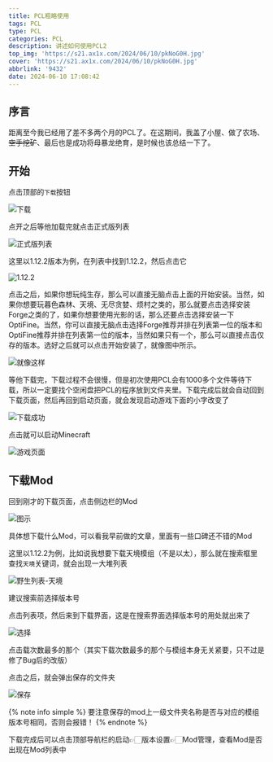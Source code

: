 ```yaml
---
title: PCL粗略使用
tags: PCL
type: PCL
categories: PCL
description: 讲述如何使用PCL2
top_img: 'https://s21.ax1x.com/2024/06/10/pkNoG0H.jpg'
cover: 'https://s21.ax1x.com/2024/06/10/pkNoG0H.jpg'
abbrlink: '9432'
date: 2024-06-10 17:08:42
---
```


## 序言

距离至今我已经用了差不多两个月的PCL了。在这期间，我盖了小屋、做了农场、~~空手挖矿~~、最后也是成功将母暴龙绝育，是时候也该总结一下了。


## 开始

点击顶部的`下载`按钮

![下载](https://s21.ax1x.com/2024/06/10/pkNooB4.png)

点开之后等他加载完就点击正式版列表

![正式版列表](https://s21.ax1x.com/2024/06/10/pkNojgK.png)

这里以1.12.2版本为例，在列表中找到1.12.2，然后点击它

![1.12.2](https://s21.ax1x.com/2024/06/10/pkNTSDe.png)

点击之后，如果你想玩纯生存，那么可以直接无脑点击上面的开始安装。当然，如果你想要玩暮色森林、天境、无尽贪婪、烦村之类的，那么就要点击选择安装Forge之类的了，如果你想要使用光影的话，那么还要点击选择安装一下OptiFine。当然，你可以直接无脑点击选择Forge推荐并排在列表第一位的版本和OptiFine推荐并排在列表第一位的版本，当然如果只有一个，那么可以直接点击仅存的版本。选好之后就可以点击开始安装了，就像图中所示。

![就像这样](https://s21.ax1x.com/2024/06/10/pkNTeKS.png)

等他下载完，下载过程不会很慢，但是初次使用PCL会有1000多个文件等待下载，所以一定要找个空闲盘把PCL的程序放到文件夹里。下载完成后就会自动回到下载页面，然后再回到启动页面，就会发现启动游戏下面的小字改变了

![下载成功](https://s21.ax1x.com/2024/06/10/pkNT1Cq.png)

点击就可以启动Minecraft

![游戏页面](https://s21.ax1x.com/2024/06/10/pkNoG0H.jpg)

## 下载Mod

回到刚才的下载页面，点击侧边栏的Mod

![图示](https://s21.ax1x.com/2024/06/10/pkNTYKU.png)

具体想下载什么Mod，可以看我早前做的文章，里面有一些口碑还不错的Mod

这里以1.12.2为例，比如说我想要下载天境模组（不是以太），那么就在搜索框里查找`天境`关键词，就会出现一大堆列表

![野生列表-天境](https://pic.imgdb.cn/item/666d528ad9c307b7e9da2f03.png)

建议搜索前选择版本号

点击列表项，然后来到下载界面，这是在搜索界面选择版本号的用处就出来了

![选择](https://pic.imgdb.cn/item/666d6f0ed9c307b7e90fb2fd.png)

点击载次数最多的那个（其实下载次数最多的那个与模组本身无关紧要，只不过是修了Bug后的改版）

点击之后，就会弹出保存的文件夹

![保存](https://pic.imgdb.cn/item/666d70cfd9c307b7e912d141.png)

{% note info simple %}
要注意保存的mod上一级文件夹名称是否与对应的模组版本号相同，否则会报错！
{% endnote %}

下载完成后可以点击顶部导航栏的启动👉🏻版本设置👉🏻Mod管理，查看Mod是否出现在Mod列表中